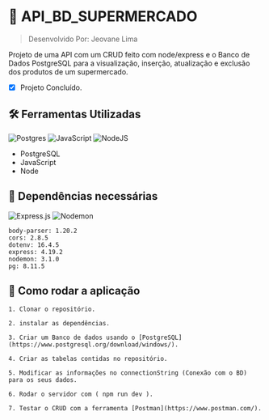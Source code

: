 # :key: API_BD_SUPERMERCADO
 
> Desenvolvido Por: Jeovane Lima

Projeto de uma API com um CRUD feito com node/express e o Banco de Dados PostgreSQL para a visualização, inserção, atualização e exclusão dos produtos de um supermercado.

- [x] Projeto Concluído.

## :hammer_and_wrench:​ Ferramentas Utilizadas
![Postgres](https://img.shields.io/badge/postgres-%23316192.svg?style=for-the-badge&logo=postgresql&logoColor=white) 
![JavaScript](https://img.shields.io/badge/JavaScript-F7DF1E?style=for-the-badge&logo=javascript&logoColor=black)
![NodeJS](https://img.shields.io/badge/node.js-6DA55F?style=for-the-badge&logo=node.js&logoColor=white)

* PostgreSQL
* JavaScript
* Node

## :bell: Dependências necessárias 
![Express.js](https://img.shields.io/badge/express.js-%23404d59.svg?style=for-the-badge&logo=express&logoColor=%2361DAFB)
![Nodemon](https://img.shields.io/badge/NODEMON-%23323330.svg?style=for-the-badge&logo=nodemon&logoColor=%BBDEAD)

```
body-parser: 1.20.2
cors: 2.8.5
dotenv: 16.4.5
express: 4.19.2
nodemon: 3.1.0
pg: 8.11.5
```

## :pushpin: Como rodar a aplicação

```
1. Clonar o repositório.

2. instalar as dependências.

3. Criar um Banco de dados usando o [PostgreSQL](https://www.postgresql.org/download/windows/).

4. Criar as tabelas contidas no repositório.

5. Modificar as informações no connectionString (Conexão com o BD) para os seus dados.

6. Rodar o servidor com ( npm run dev ).

7. Testar o CRUD com a ferramenta [Postman](https://www.postman.com/).
```
